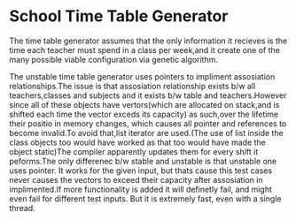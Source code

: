 # School Time Table Generator
The time table generator assumes that the only information it recieves is the time each teacher must spend in a class per week,and it create one of the many possible viable configuration via genetic algorithm.

The unstable time table generator uses pointers to impliment assosiation relationships.The issue is that assosiation relationship exists b/w all teachers,classes and subjects and it exists b/w table and teachers.However since all of these objects have vertors(which are allocated on stack,and is shifted each time the vector exceds its capacity) as such,over the lifetime their positio in memory changes, which causes all pointer and references to become invalid.To avoid that,list iterator are used.(The use of list inside the class objects too would have worked as that too would have made the object static)The compiler apparently updates them for every shift it peforms.The only differenec b/w stable and unstable is that unstable one uses pointer. It works for the given input, but thats cause this test cases never causes the vectors to exceed their capacity after assosiation in implimented.If more functionality is added it will definetly fail, and might even fail for different test inputs. But it is extremely fast, even with a single thread.
